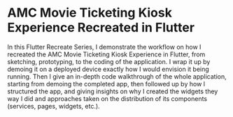 # AMC Movie Ticketing Kiosk Experience Recreated in Flutter

In this Flutter Recreate Series, I demonstrate the workflow on how I recreated the AMC Movie Ticketing Kiosk Experience in Flutter, from sketching, prototyping, to the coding of the application. I wrap it up by demoing it on a deployed device exactly how I would envision it being running. Then I give an in-depth code walkthrough of the whole application, starting from demoing the completed app, then followed up by how I structured the app, and giving insights on why I created the widgets they way I did and approaches taken on the distribution of its components (services, pages, widgets, etc.).
